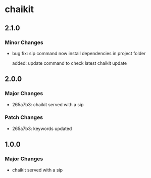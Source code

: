 # chaikit

## 2.1.0

### Minor Changes

- bug fix: sip command now install dependencies in project folder

  added: update command to check latest chaikit update

## 2.0.0

### Major Changes

- 265a7b3: chaikit served with a sip

### Patch Changes

- 265a7b3: keywords updated

## 1.0.0

### Major Changes

- chaikit served with a sip
